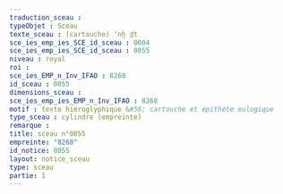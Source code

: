 ```yaml
---
traduction_sceau : 
typeObjet : Sceau
texte_sceau : (cartouche) ‘nḫ ḏt
sce_ies_emp_ies_SCE_id_sceau : 0004
sce_ies_emp_ies_SCE_id_sceau : 0055
niveau : royal
roi : 
sce_ies_EMP_n_Inv_IFAO : 8268
id_sceau : 0055
dimensions_sceau : 
sce_ies_emp_ies_EMP_n_Inv_IFAO : 8268
motif : texte hiéroglyphique &#58; cartouche et épithète eulogique
type_sceau : cylindre (empreinte)
remarque : 
title: sceau n°0055
empreinte: "8268"
id_notice: 0055
layout: notice_sceau
type: sceau
partie: 1
---
```

